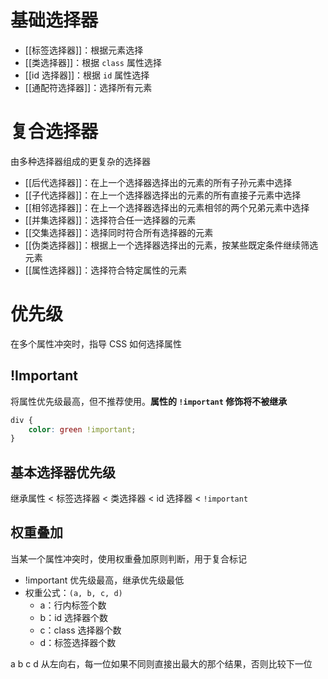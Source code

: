 # 基础选择器

- [[标签选择器]]：根据元素选择
- [[类选择器]]：根据 `class` 属性选择
- [[id 选择器]]：根据 `id` 属性选择
- [[通配符选择器]]：选择所有元素
# 复合选择器

由多种选择器组成的更复杂的选择器
- [[后代选择器]]：在上一个选择器选择出的元素的所有子孙元素中选择
- [[子代选择器]]：在上一个选择器选择出的元素的所有直接子元素中选择
- [[相邻选择器]]：在上一个选择器选择出的元素相邻的两个兄弟元素中选择
- [[并集选择器]]：选择符合任一选择器的元素
- [[交集选择器]]：选择同时符合所有选择器的元素
- [[伪类选择器]]：根据上一个选择器选择出的元素，按某些既定条件继续筛选元素
- [[属性选择器]]：选择符合特定属性的元素
# 优先级

在多个属性冲突时，指导 CSS 如何选择属性

## !Important

将属性优先级最高，但不推荐使用。**属性的 `!important` 修饰将不被继承**

```CSS
div {
    color: green !important;
}
```

## 基本选择器优先级

继承属性 < 标签选择器 < 类选择器 < id 选择器 < `!important`

## 权重叠加

当某一个属性冲突时，使用权重叠加原则判断，用于复合标记
- !important 优先级最高，继承优先级最低
- 权重公式：`(a, b, c, d)`
	- a：行内标签个数
	- b：id 选择器个数
	- c：class 选择器个数
	- d：标签选择器个数

a b c d 从左向右，每一位如果不同则直接出最大的那个结果，否则比较下一位
